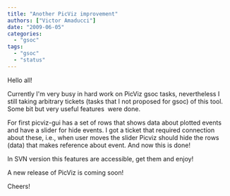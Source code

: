 ```yaml
---
title: "Another PicViz improvement"
authors: ["Victor Amaducci"]
date: "2009-06-05"
categories: 
  - "gsoc"
tags: 
  - "gsoc"
  - "status"
---
```


Hello all!

  

Currently I'm very busy in hard work on PicViz gsoc tasks, nevertheless I still taking arbitrary tickets (tasks that I not proposed for gsoc) of this tool. Some bit but very useful features  were done.  
  
For first picviz-gui has a set of rows that shows data about plotted events and have a slider for hide events. I got a ticket that required connection about these, i.e., when user moves the slider Picviz should hide the rows (data) that makes reference about event. And now this is done!  
  
In SVN version this features are accessible, get them and enjoy!  
  
A new release of PicViz is coming soon!  
  
Cheers!
